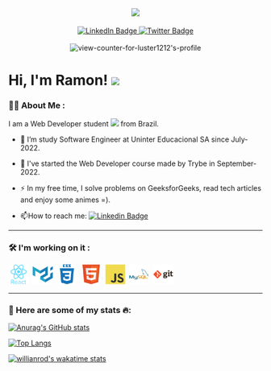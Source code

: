 <div id="header" align="center">
  <img src="https://media.giphy.com/media/u2pmTWUi0MXjyrMaVj/giphy.gif" width="200"/>
</div>
</br>
<div id="badges" align="center">
  <a href="https://www.linkedin.com/in/ramon-silva-5b1077176/">
    <img src="https://img.shields.io/badge/LinkedIn-blue?style=for-the-badge&logo=linkedin&logoColor=white" alt="LinkedIn Badge"/>
  </a>
  <a href="https://twitter.com/Ramonbs7">
    <img src="https://img.shields.io/badge/Twitter-red?style=for-the-badge&logo=twitter&logoColor=white" alt="Twitter Badge"/>
  </a>
</div>
</br>
<div align="center">
  <img src="https://komarev.com/ghpvc/?username=luster1212&style=flat-square&color=blue" alt="view-counter-for-luster1212's-profile" />
</div>

<h1>
  Hi, I'm Ramon!
  <img src= "https://media.giphy.com/media/17b875GGvV9m9sLmNc/giphy.gif" width="40px">
</h1>


### :man_technologist: About Me :
  I am a Web Developer student <img src="https://media.giphy.com/media/WUlplcMpOCEmTGBtBW/giphy.gif" width="30"> from Brazil.
 - :telescope: I’m study Software Engineer at Uninter Educacional SA since July-2022.

- :seedling: I've started the Web Developer course made by Trybe in September-2022.

- :zap: In my free time, I solve problems on GeeksforGeeks, read tech articles and enjoy some animes =).

- :mailbox:How to reach me: [![Linkedin Badge](https://img.shields.io/badge/-Linkedin-blue?style=flat&logo=Linkedin&logoColor=white)](https://www.linkedin.com/in/ramon-silva-5b1077176/)


---

### :hammer_and_wrench: I'm working on it :
<div>
  <img src="https://github.com/devicons/devicon/blob/master/icons/react/react-original-wordmark.svg" title="React" alt="React" width="40" height="40"/>&nbsp;
  <img src="https://github.com/devicons/devicon/blob/master/icons/materialui/materialui-original.svg" title="Material UI" alt="Material UI" width="40" height="40"/>&nbsp;
  <img src="https://github.com/devicons/devicon/blob/master/icons/css3/css3-plain-wordmark.svg"  title="CSS3" alt="CSS" width="40" height="40"/>&nbsp;
  <img src="https://github.com/devicons/devicon/blob/master/icons/html5/html5-original.svg" title="HTML5" alt="HTML" width="40" height="40"/>&nbsp;
  <img src="https://github.com/devicons/devicon/blob/master/icons/javascript/javascript-original.svg" title="JavaScript" alt="JavaScript" width="40" height="40"/>&nbsp;
  <img src="https://github.com/devicons/devicon/blob/master/icons/mysql/mysql-original-wordmark.svg" title="MySQL"  alt="MySQL" width="40" height="40"/>&nbsp;
  <img src="https://github.com/devicons/devicon/blob/master/icons/git/git-original-wordmark.svg" title="Git" **alt="Git" width="40" height="40"/>
</div>


---

### 🧠 Here are some of my stats 🔥:

[![Anurag's GitHub stats](https://github-readme-stats.vercel.app/api?username=luster1212&theme=midnight-purple)](https://github.com/anuraghazra/github-readme-stats)


[![Top Langs](https://github-readme-stats.vercel.app/api/top-langs/?username=luster1212&theme=midnight-purple)](https://github.com/anuraghazra/github-readme-stats)





[![willianrod's wakatime stats](https://github-readme-stats.vercel.app/api/wakatime?username=luster1212&theme-midnight-purple)](https://github.com/anuraghazra/github-readme-stats)
